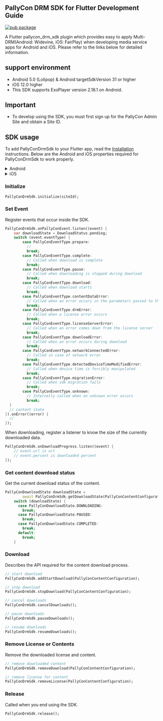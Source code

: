 ## **PallyCon DRM SDK** for Flutter Development Guide

[![pub package](https://img.shields.io/badge/puv-1.1.4-orange)](https://pub.dartlang.org/packages/)

A Flutter pallycon_drm_sdk plugin which provides easy to apply Multi-DRM(Android: Widevine, iOS: FairPlay) when developing media service apps for Android and iOS. Please refer to the links below for detailed information.

## **support environment**

- Android 5.0 (Lolipop) & Android targetSdkVersion 31 or higher
- iOS 12.0 higher
- This SDK supports ExoPlayer version 2.18.1 on Android.

## **Important**

- To develop using the SDK, you must first sign up for the PallyCon Admin Site and obtain a Site ID.

## **SDK usage**

To add PallyConDrmSdk to your Flutter app, read the [Installation](https://pub.dev/packages/) instructions. Below are the Android and iOS properties required for PallyConDrmSdk to work properly.

<details>
<summary>Android</summary>

**compileSdkVersion**

Make sure you set `compileSdkVersion` in "android/app/build.gradle".

```
android {
  compileSdkVersion 34

  ...
}
```

**Permissions**

Inside the SDK, the following 4 items are used in relation to user permission.

```xml
<uses-permission android:name="android.permission.INTERNET" />
<uses-permission android:name="android.permission.FOREGROUND_SERVICE" />
<uses-permission android:name="android.permission.ACCESS_NETWORK_STATE" />
<uses-permission android:name="android.permission.RECEIVE_BOOT_COMPLETED" />
```

You can add the Maven repository configuration to the repositories block in your android/build.gradle file as follows:

```gradle
allprojects {
    repositories {
        google()
        mavenCentral()
        maven {
            url = uri("https://maven.pkg.github.com/inka-pallycon/pallycon-widevine-android-sdk")
            credentials {
                username = "GitHub user id"
                password = "GitHub access token"
            }
        }
    }
}
```

</details>

<details>
<summary>iOS</summary>

`PallyCon DRM SDK Flutter` uses `PallyConFPSSDK`. `PallyConFPSSDK` is supposed to be downloaded as `cocoapods`.

### SDK requirements

- Minimum supported version: 11.2

</details>

### **Initialize**

```dart
PallyConDrmSdk.initialize(siteId);
```

### **Set Event**

Register events that occur inside the SDK.

```dart
PallyConDrmSdk.onPallyConEvent.listen((event) {
    var downloadState = DownloadStatus.pending;
    switch (event.eventType) {
        case PallyConEventType.prepare:
          //
          break;
        case PallyConEventType.complete:
          // Called when download is complete
          break;
        case PallyConEventType.pause:
          // Called when downloading is stopped during download
          break;
        case PallyConEventType.download:
          // Called when download starts
          break;
        case PallyConEventType.contentDataError:
          // Called when an error occurs in the parameters passed to the sdk
          break;
        case PallyConEventType.drmError:
          // Called when a license error occurs
          break;
        case PallyConEventType.licenseServerError:
          // Called when an error comes down from the license server
          break;
        case PallyConEventType.downloadError:
          // Called when an error occurs during download
          break;
        case PallyConEventType.networkConnectedError:
          // Called in case of network error
          break;
        case PallyConEventType.detectedDeviceTimeModifiedError:
          // Called when device time is forcibly manipulated
          break;
        case PallyConEventType.migrationError:
          // Called when sdk migration fails
          break;
        case PallyConEventType.unknown:
          // Internally called when an unknown error occurs
          break;
  }
  // content state
}).onError((error) {
  //
});
```

When downloading, register a listener to know the size of the currently downloaded data.

```dart
PallyConDrmSdk.onDownloadProgress.listen((event) {
    // event.url is url
    // event.percent is downloaded percent
});
```

### **Get content download status**

Get the current download status of the content.

```dart
PallyConDownloadState downloadState =
        await PallyConDrmSdk.getDownloadState(PallyConContentConfiguration);
    switch (downloadState) {
      case PallyConDownloadState.DOWNLOADING:
        break;
      case PallyConDownloadState.PAUSED:
        break;
      case PallyConDownloadState.COMPLETED:
        break;
      default:
        break;
    }
```

### **Download**

Describes the API required for the content download process.

```dart
// start download
PallyConDrmSdk.addStartDownload(PallyConContentConfiguration);

// stop download
PallyConDrmSdk.stopDownload(PallyConContentConfiguration);

// cancel downloads
PallyConDrmSdk.cancelDownloads();

// pause downloads
PallyConDrmSdk.pauseDownloads();

// resume downloads
PallyConDrmSdk.resumeDownloads();
```

### **Remove License or Contents**

Remove the downloaded license and content.

```dart
// remove downloaded content
PallyConDrmSdk.removeDownload(PallyConContentConfiguration);

// remove license for content
PallyConDrmSdk.removeLicense(PallyConContentConfiguration);
```

### **Release**

Called when you end using the SDK.

```dart
PallyConDrmSdk.release();
```
